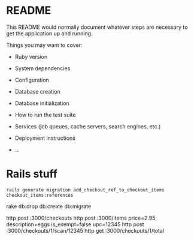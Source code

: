 # README

This README would normally document whatever steps are necessary to get the
application up and running.

Things you may want to cover:

* Ruby version

* System dependencies

* Configuration

* Database creation

* Database initialization

* How to run the test suite

* Services (job queues, cache servers, search engines, etc.)

* Deployment instructions

* ...


# Rails stuff

```
rails generate migration add_checkout_ref_to_checkout_items checkout_items:references
```
rake db:drop db:create db:migrate

http post :3000/checkouts
http post :3000/items price=2.95 description=eggs is_exempt=false upc=12345
http post :3000/checkouts/1/scan/12345
http get :3000/checkouts/1/total
